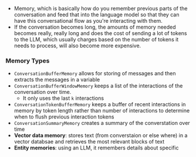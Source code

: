 - Memory, which is basically how  do you remember previous parts of the conversation and feed that into the language model so that they can have this conversational flow as you're interacting with them.
- If the conversation becomes long, the amounts of memory needed becomes really, really long and does the cost of sending a lot of tokens to the LLM, which usually charges based on the number of tokens it needs to process, will also become more expensive.
### Memory Types
- `ConversationBufferMemory` allows for storing of messages and then extracts the messages in a variable
- `ConversationBufferWindowMemory` keeps a list of the interactions of the conversation over time.
  - It only uses the last `k` interactions
- `ConversationTokenBufferMemory` keeps a buffer of recent interactions in memory by token length rather than number of interactions to determine when to flush previous interaction tokens
- `ConversationSummaryMemory` creates a summary of the converstation over time
- **Vector data memory**: stores text (from converstaion or else where) in a vector databsae and retrieves the most relevant blocks of text
- **Entity memories**: using an LLM, it remembers details about specific
